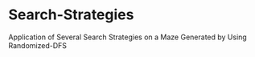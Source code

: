 # Search-Strategies
Application of Several Search Strategies on a Maze Generated by Using Randomized-DFS
